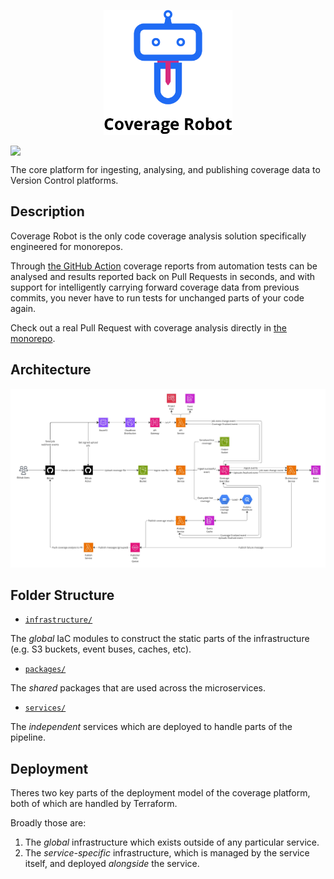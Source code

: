 <p align="center">
    <img src="resources/logo.png" style="height: 200px; width: auto;" />
</p>
<p align="center">
    <img src="https://api.coveragerobot.com/v1/graph/github/coverage-robot/core/badge.svg?token=88f90351b6ac5ff3b37dec111714c05195803089cdba6892cc" style="display: block;" />
</p>

The core platform for ingesting, analysing, and publishing coverage data to Version Control platforms.

## Description

Coverage Robot is the only code coverage analysis solution specifically engineered for monorepos.

Through [the GitHub Action](https://github.com/coverage-robot/action) coverage reports from automation tests can be
analysed and results reported back on Pull Requests in seconds, and with support for intelligently carrying forward
coverage data from previous commits, you never have to run tests for unchanged parts of your code again.

Check out a real Pull Request with coverage analysis directly in [the monorepo](https://github.com/coverage-robot/core/pull/2218).

## Architecture

![architecture.jpg](resources%2Farchitecture.jpg)

## Folder Structure

- [`infrastructure/`](infrastructure/)

The _global_ IaC modules to construct the static parts of the infrastructure (e.g. S3 buckets, event buses, caches,
etc).

- [`packages/`](packages/)

The _shared_ packages that are used across the microservices.

- [`services/`](services/)

The _independent_ services which are deployed to handle parts of the pipeline.

## Deployment

Theres two key parts of the deployment model of the coverage platform, both of which are handled by Terraform.

Broadly those are:

1. The _global_ infrastructure which exists outside of any particular service.
2. The _service-specific_ infrastructure, which is managed by the service itself, and deployed _alongside_ the service.